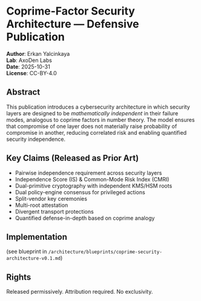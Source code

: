 # Coprime-Factor Security Architecture — Defensive Publication

**Author**: Erkan Yalcinkaya  
**Lab**: AxoDen Labs  
**Date**: 2025-10-31  
**License**: CC-BY-4.0

## Abstract
This publication introduces a cybersecurity architecture in which security layers are designed to be *mathematically independent* in their failure modes, analogous to coprime factors in number theory. The model ensures that compromise of one layer does not materially raise probability of compromise in another, reducing correlated risk and enabling quantified security independence.

## Key Claims (Released as Prior Art)
- Pairwise independence requirement across security layers  
- Independence Score (IS) & Common-Mode Risk Index (CMRI)  
- Dual-primitive cryptography with independent KMS/HSM roots  
- Dual policy-engine consensus for privileged actions  
- Split-vendor key ceremonies  
- Multi-root attestation  
- Divergent transport protections  
- Quantified defense-in-depth based on coprime analogy

## Implementation
(see blueprint in `/architecture/blueprints/coprime-security-architecture-v0.1.md`)

## Rights
Released permissively. Attribution required. No exclusivity.
